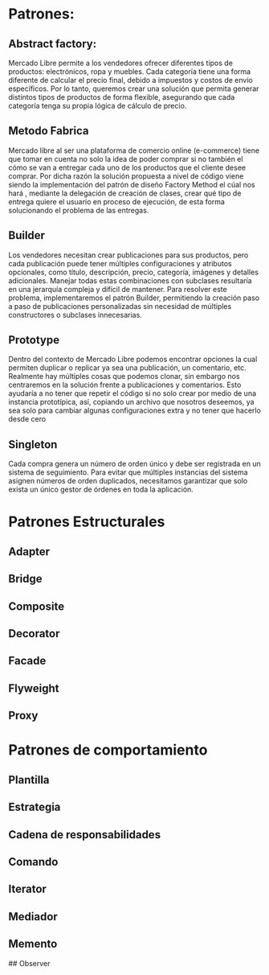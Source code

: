 # Patrones: 

## Abstract factory: 
Mercado Libre permite a los vendedores ofrecer diferentes tipos de productos: electrónicos, ropa y muebles. Cada categoría tiene una forma diferente de calcular el precio final, debido a impuestos y costos de envío específicos.
Por lo tanto, queremos crear una solución que permita generar distintos tipos de productos de forma flexible, asegurando que cada categoría tenga su propia lógica de cálculo de precio.

## Metodo Fabrica 
Mercado libre al ser una plataforma de comercio online (e-commerce) tiene que tomar en cuenta no solo la idea de poder comprar si no también el cómo se van a entregar cada uno de los productos que el cliente desee comprar. 
Por dicha razón la solución propuesta a nivel de código viene siendo la implementación del patrón de diseño Factory Method el cúal nos hará , mediante la delegación de creación de clases, crear qué tipo de entrega quiere el usuario en proceso de ejecución, de esta forma solucionando el problema de las entregas.

## Builder
 Los vendedores necesitan crear publicaciones para sus productos, pero cada publicación puede tener múltiples configuraciones y atributos opcionales, como título, descripción, precio, categoría, imágenes y detalles adicionales. Manejar todas estas combinaciones con subclases resultaría en una jerarquía compleja y difícil de mantener.
Para resolver este problema, implementaremos el patrón Builder, permitiendo la creación paso a paso de publicaciones personalizadas sin necesidad de múltiples constructores o subclases innecesarias.

## Prototype
Dentro del contexto de Mercado Libre podemos encontrar opciones la cual permiten duplicar o replicar ya sea una publicación, un comentario, etc. Realmente hay múltiples cosas que podemos clonar, sin embargo nos centraremos en la solución frente a publicaciones y comentarios.
	Esto ayudaría a no tener que repetir el código si no solo crear por medio de una instancia prototípica, así, copiando un archivo que nosotros deseemos, ya sea solo para cambiar algunas configuraciones extra y no tener que hacerlo desde cero

## Singleton
Cada compra genera un número de orden único y debe ser registrada en un sistema de seguimiento. Para evitar que múltiples instancias del sistema asignen números de orden duplicados, necesitamos garantizar que solo exista un único gestor de órdenes en toda la aplicación.

# Patrones Estructurales 

## Adapter

## Bridge

## Composite

## Decorator

## Facade

## Flyweight

## Proxy
# Patrones de comportamiento 

## Plantilla

## Estrategia

## Cadena de responsabilidades 

## Comando

## Iterator 

## Mediador

## Memento

## Observer
